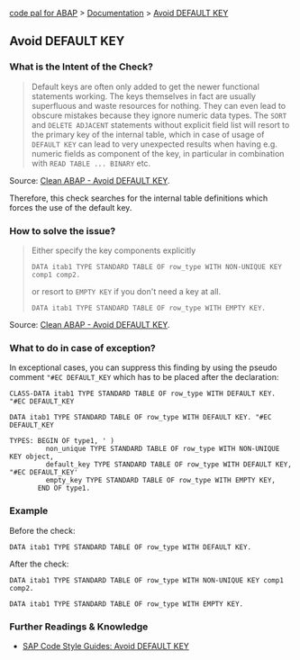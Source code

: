 [code pal for ABAP](../../README.md) > [Documentation](../check_documentation.md) > [Avoid DEFAULT KEY](avoid-default-key.md)

## Avoid DEFAULT KEY

### What is the Intent of the Check?

> Default keys are often only added to get the newer functional statements working. The keys themselves in fact are usually superfluous and waste resources for nothing. They can even lead to obscure mistakes because they ignore numeric data types. The `SORT` and `DELETE ADJACENT` statements without explicit field list will resort to the primary key of the internal table, which in case of usage of `DEFAULT KEY` can lead to very unexpected results when having e.g. numeric fields as component of the key, in particular in combination with `READ TABLE ... BINARY` etc.

Source: [Clean ABAP - Avoid DEFAULT KEY](https://github.com/SAP/styleguides/blob/main/clean-abap/CleanABAP.md#avoid-default-key).

Therefore, this check searches for the internal table definitions which forces the use of the default key. 

### How to solve the issue?

> Either specify the key components explicitly  
> ```abap
> DATA itab1 TYPE STANDARD TABLE OF row_type WITH NON-UNIQUE KEY comp1 comp2.
> ``` 
> or resort to `EMPTY KEY` if you don't need a key at all.  
> ```abap
> DATA itab1 TYPE STANDARD TABLE OF row_type WITH EMPTY KEY.
> ```

Source: [Clean ABAP - Avoid DEFAULT KEY](https://github.com/SAP/styleguides/blob/main/clean-abap/CleanABAP.md#avoid-default-key).

### What to do in case of exception?

In exceptional cases, you can suppress this finding by using the pseudo comment `"#EC DEFAULT_KEY` which has to be placed after the declaration:

```abap
CLASS-DATA itab1 TYPE STANDARD TABLE OF row_type WITH DEFAULT KEY. "#EC DEFAULT_KEY
```
```abap
DATA itab1 TYPE STANDARD TABLE OF row_type WITH DEFAULT KEY. "#EC DEFAULT_KEY
```
```abap
TYPES: BEGIN OF type1, ' )
         non_unique TYPE STANDARD TABLE OF row_type WITH NON-UNIQUE KEY object,
         default_key TYPE STANDARD TABLE OF row_type WITH DEFAULT KEY, "#EC DEFAULT_KEY'
         empty_key TYPE STANDARD TABLE OF row_type WITH EMPTY KEY,
       END OF type1. 
```

### Example

Before the check:

```abap
DATA itab1 TYPE STANDARD TABLE OF row_type WITH DEFAULT KEY.
```

After the check:

```abap
DATA itab1 TYPE STANDARD TABLE OF row_type WITH NON-UNIQUE KEY comp1 comp2.
```
```abap
DATA itab1 TYPE STANDARD TABLE OF row_type WITH EMPTY KEY.
```

### Further Readings & Knowledge

* [SAP Code Style Guides: Avoid DEFAULT KEY](https://github.com/SAP/styleguides/blob/main/clean-abap/CleanABAP.md#avoid-default-key)
